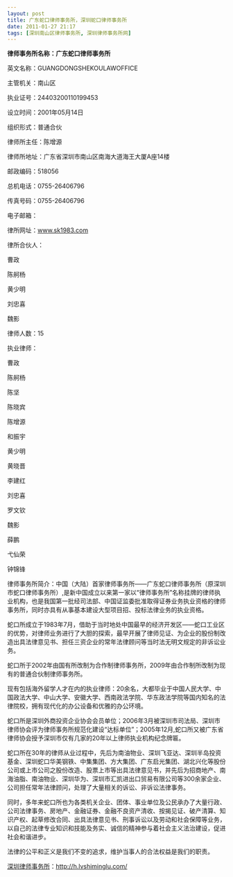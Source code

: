 ```yaml
---
layout: post
title: 广东蛇口律师事务所，深圳蛇口律师事务所
date: 2011-01-27 21:17
tags: [深圳南山区律师事务所, 深圳律师事务所网]
---
```

<strong>律师事务所名称：广东蛇口律师事务所</strong>

英文名称：GUANGDONGSHEKOULAWOFFICE

主管机关：南山区

执业证号：24403200110199453

设立时间：2001年05月14日

组织形式：普通合伙

律师所主任：陈增源

律师所地址：广东省深圳市南山区南海大道海王大厦A座14楼

邮政编码：518056

总机电话：0755-26406796

传真号码：0755-26406796

电子邮箱：

律所网址：www.sk1983.com

律所合伙人：

曹政

陈舸杨

黄少明

刘忠喜

魏影

律师人数：15

执业律师：

曹政

陈舸杨

陈坚

陈晓宾

陈增源

和振宇

黄少明

黄晓晋

李建红

刘忠喜

罗文钦

魏影

薛鹏

弋仙荣

钟锦锋

律师事务所简介：中国（大陆）首家律师事务所——广东蛇口律师事务所（原深圳市蛇口律师事务所）,是新中国成立以来第一家以“律师事务所”名称挂牌的律师执业机构，也是我国第一批经司法部、中国证监委批准取得证券业务执业资格的律师事务所，同时亦具有从事基本建设大型项目招、投标法律业务的执业资格。

蛇口所成立于1983年7月，借助于当时地处中国最早的经济开发区——蛇口工业区的优势，对律师业务进行了大胆的探索，最早开展了律师见证、为企业的股份制改造出具法律意见书、担任三资企业的常年法律顾问等当时法无明文规定的非诉讼业务。

蛇口所于2002年由国有所改制为合作制律师事务所，2009年由合作制所改制为现有的普通合伙制律师事务所。

现有包括海外留学人才在内的执业律师：20余名，大都毕业于中国人民大学、中国政法大学、中山大学、安徽大学、西南政法学院、华东政法学院等国内知名的法律院校，拥有现代化的办公设备和优雅的办公环境。

蛇口所是深圳外商投资企业协会会员单位；2006年3月被深圳市司法局、深圳市律师协会评为律师事务所规范化建设“达标单位”；2005年12月,蛇口所又被广东省律师协会授予深圳市仅有几家的20年以上律师执业机构纪念牌匾。

蛇口所在30年的律师从业过程中，先后为南油物业、深圳飞亚达、深圳半岛投资基金、深圳蛇口华美钢铁、中集集团、方大集团、广东启光集团、湖北兴化等股份公司或上市公司之股份改造、股票上市等出具法律意见书，并先后为招商地产、南海油脂、南油物业、深圳华为、深圳市汇凯进出口贸易有限公司等300余家企业、公司担任常年法律顾问，处理了大量相关的诉讼、非诉讼法律事务。

同时，多年来蛇口所也为各类机关企业、团体、事业单位及公民承办了大量行政、公司法律事务、房地产、金融证券、金融不良资产清收、按揭见证、破产清算、知识产权、起草修改合同、出具法律意见书、刑事诉讼以及劳动和社会保障等业务，以自己的法律专业知识和技能及务实、诚信的精神参与着社会主义法治建设，促进社会和谐进步。

法律的公平和正义是我们不变的追求，维护当事人的合法权益是我们的职责。



<a href="http://h.lvshiminglu.com/">深圳律师事务所</a>：<a href="http://h.lvshiminglu.com/">http://h.lvshiminglu.com/</a>

